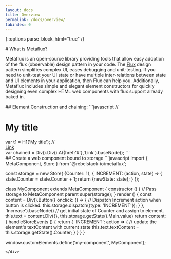 ```yaml
---
layout: docs
title: Overview
permalink: /docs/overview/
tabindex: 0
---
```

{::options parse_block_html="true" /}
<div class="doc-text-wrapper">
# What is Metaflux?

Metaflux is an open-source library providing tools that allow easy adoption of the flux (observable) design pattern in your code. The [Flux](https://facebook.github.io/flux/) design pattern simplifies complex UI, eases debugging and unit-testing. If you need to unit-test your UI state or have multiple inter-relations between state and UI elements in your application, then Flux can help you. Additionally, Metaflux includes simple and elegant element constructors for quickly designing even complex HTML web components with flux support already baked in.
</div>
<div class="doc-block">
## Element Construction and chaining:
```javascript
// <h1>My title</h1>
var t1 = H1('My title'); 
// <div><div><a href="#">Link</a></div></div>
var chained = Div().Div().A({href:'#'},'Link').baseNode();
```
</div>
<div class="doc-block">
## Create a web component bound to storage
```javascript
import { MetaComponent, Store } from '@rebelstack-io/metaflux';

const storage = new Store(
	{Counter: 1},
	{
	 INCREMENT: (action, state) => {
		state.Counter = state.Counter + 1;
		return {newState: state};
	}
});

class MyComponent extends MetaComponent {
	constructor () {
		// Pass storage to MetaComponent parent
		super(storage); 
	}
	render () {
		const content = Div().Button({
			onclick: () => {
			 // Dispatch Increment action when button is clicked.
			 this.storage.dispatch({type: 'INCREMENT'});
			}
		}, 'Increase').baseNode()
		// get initial state of Counter and assign to element.
		this.text = content.Div({}, this.storage.getState().Main.value)
		return content;
	}
	handleStoreEvents () {
		return {
			'INCREMENT': action => {
				// update the element's textContent with current state
				this.text.textContent = this.storage.getState().Counter;
			}
		}
	}
}

window.customElements.define('my-component', MyComponent);
```
</div>
